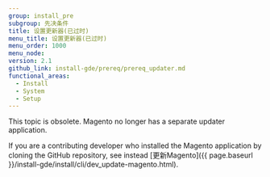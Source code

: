```yaml
---
group: install_pre
subgroup: 先决条件
title: 设置更新器(已过时)
menu_title: 设置更新器(已过时)
menu_order: 1000
menu_node:
version: 2.1
github_link: install-gde/prereq/prereq_updater.md
functional_areas:
  - Install
  - System
  - Setup
---
```


This topic is obsolete. Magento no longer has a separate updater application.

If you are a contributing developer who installed the Magento application by cloning the GitHub repository, see instead [更新Magento]({{ page.baseurl }}/install-gde/install/cli/dev_update-magento.html).
